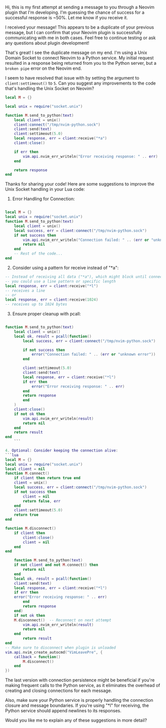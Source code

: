 Hi, this is my first attempt at sending a message to you through a Neovim plugin that I'm developing. I'm guessing the chance of success for a successful response is ~50%. Let me know if you receive it.

I received your message! This appears to be a duplicate of your previous message, but I can confirm that your Neovim plugin is successfully communicating with me in both cases. Feel free to continue testing or ask any questions about plugin development!

That's great! I see the duplicate message on my end. I'm using a Unix Domain Socket to connect Neovim to a Python service. My initial request resulted in a response being returned from you to the Python server, but a `broken pipe` error on the Neovim end. 

I seem to have resolved that issue with by setting the argument to `client:settimeout()` to `5`. Can you suggest any improvements to the code that's handling the Unix Socket on Neovim?

```lua
local M = {}

local unix = require("socket.unix")

function M.send_to_python(text)
	local client = unix()
	client:connect("/tmp/nvim-python.sock")
	client:send(text)
	client:settimeout(5.0)
	local response, err = client:receive("*a")
	client:close()

	if err then
		vim.api.nvim_err_writeln("Error receiving response: " .. err)
	end

	return response
end
```


Thanks for sharing your code! Here are some suggestions to improve the Unix Socket handling in your Lua code:
1. Error Handling for Connection:
```lua

local M = {}
local unix = require("socket.unix")
function M.send_to_python(text)
    local client = unix()
    local success, err = client:connect("/tmp/nvim-python.sock")
    if not success then
        vim.api.nvim_err_writeln("Connection failed: " .. (err or "unknown error"))
        return nil
    end
    -- Rest of the code...
end
```

2. Consider using a pattern for receive instead of "*a":
```lua
-- Instead of receiving all data ("*a"), which might block until connection close,
-- you could use a line pattern or specific length
local response, err = client:receive("*l")
-- receives a line
-- or
local response, err = client:receive(1024)
-- receives up to 1024 bytes
```

3. Ensure proper cleanup with pcall:
```lua

function M.send_to_python(text)
    local client = unix()
    local ok, result = pcall(function()
        local success, err = client:connect("/tmp/nvim-python.sock")

        if not success then
            error("Connection failed: " .. (err or "unknown error"))
        end

        client:settimeout(5.0)
        client:send(text)
        local response, err = client:receive("*l")
        if err then
            error("Error receiving response: " .. err)
        end
        return response
        end
    )
    client:close()
    if not ok then
        vim.api.nvim_err_writeln(result)
        return nil
    end    
    return result
end
    ```

4. Optional: Consider keeping the connection alive:
```lua
local M = {}
local unix = require("socket.unix")
local client = nil
function M.connect()
    if client then return true end
    client = unix()
    local success, err = client:connect("/tmp/nvim-python.sock")
    if not success then
        client = nil
        return false, err
    end
    client:settimeout(5.0)
    return true
end

function M.disconnect()
    if client then
        client:close()
        client = nil
    end
end

    function M.send_to_python(text)
    if not client and not M.connect() then
        return nil
    end
    local ok, result = pcall(function()
    client:send(text)
    local response, err = client:receive("*l")
    if err then
    error("Error receiving response: " .. err)
        end
        return response
    end)
    if not ok then
    M.disconnect()  -- Reconnect on next attempt
        vim.api.nvim_err_writeln(result)
        return nil
    end
        return result
end
-- Make sure to disconnect when plugin is unloaded
vim.api.nvim_create_autocmd("VimLeavePre", {
    callback = function()
        M.disconnect()
    end
})
```

The last version with connection persistence might be beneficial if you're making frequent calls to the Python service, as it eliminates the overhead of creating and closing connections for each message.

Also, make sure your Python service is properly handling the connection closure and message boundaries. If you're using "*l" for receiving, the Python service should append newlines to its responses.

Would you like me to explain any of these suggestions in more detail?
